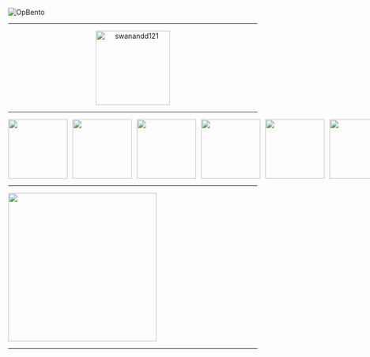 ![OpBento](https://firebasestorage.googleapis.com/v0/b/smartkaksha-fe32c.appspot.com/o/opbento%2FSwanandD12187689.png?alt=media)

<hr>

<p align="center"> <a href="https://github.com/ryo-ma/github-profile-trophy"><img src="https://github-profile-trophy.vercel.app/?username=SwanandD121&theme=discord&column=9" alt="swanandd121" height="150"/></a> </p>

<p><a src="https://github-profile-trophy.vercel.app/?username=SwanandD121&theme=discord"></a></p>

<hr>

<div style='display:flex; gap: 10px;' align="center">
  <img src="https://gssoc.girlscript.tech/badges/postman.png?imwidth=96" width="120px" height="120px" />
  <img src="https://gssoc.girlscript.tech/badges/1.png?imwidth=96" width="120px" height="120px" />
  <img src="https://gssoc.girlscript.tech/badges/2.png?imwidth=96" width="120px" height="120px" />
  <img src="https://gssoc.girlscript.tech/badges/3.png?imwidth=96" width="120px" height="120px" />
  <img src="https://gssoc.girlscript.tech/badges/4.png?imwidth=96" width="120px" height="120px" />
  <img src="https://gssoc.girlscript.tech/badges/5.png?imwidth=96" width="120px" height="120px" />
</div>

<hr>

<img src="https://holopin.me/swanandd121" height="300px" />

<hr>
